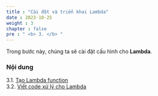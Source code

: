 ```yaml
---
title : "Cài đặt và triển khai Lambda"
date : 2023-10-25 
weight : 3 
chapter : false
pre : " <b> 3. </b> "
---
```


Trong bước này, chúng ta sẽ cài đặt cấu hình cho **Lambda**.

### Nội dung
3.1. [Tạo Lambda function](3.1-Lambda-function/) \
3.2. [Viết code xử lý cho Lambda](3.2-Lambda-code/) 
